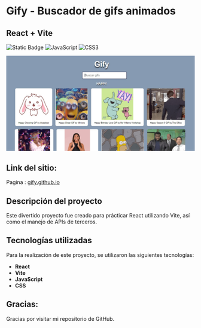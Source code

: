 # Gify - Buscador de gifs animados

## React + Vite


![Static Badge](https://img.shields.io/badge/React-blue?style=flat&logo=react&logoColor=%23FFFFFF&color=blue) ![JavaScript](https://img.shields.io/badge/javascript-%23323330.svg?style=flat&logo=javascript&logoColor=%23F7DF1E) ![CSS3](https://img.shields.io/badge/css3-%231572B6.svg?style=flat&logo=css3&logoColor=white)

![imagen-general](https://github.com/Spiderpaul/gify/blob/main/src/assets/Gify.jpg)

## Link del sitio:

Pagina : [gify.github.io](https://spiderpaul.github.io/gify/)

## Descripción del proyecto

Este divertido proyecto fue creado para prácticar React utilizando Vite, así como el manejo de APIs de terceros.  

## Tecnologías utilizadas

Para la realización de este proyecto, se utilizaron las siguientes tecnologías:

- **React**
- **Vite**
- **JavaScript**
- **CSS**

## Gracias:

Gracias por visitar mi repositorio de GitHub.